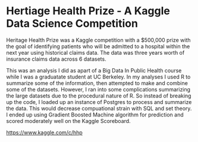 # Hertiage Health Prize - A Kaggle Data Science Competition

Heritage Health Prize was a Kaggle competition with a $500,000 prize with the goal of identifying patients who will be admitted to a hospital within the next year using historical claims data. The data was three years worth of insurance claims data across 6 datasets. 

This was an analysis I did as apart of a Big Data In Public Health course while I was a graduatate student at UC Berkeley. In my analyses I used R to summarize some of the information, then attempted to make and combine some of the datasets. However, I ran into some complications summarizing the large datasets due to the procedural nature of R. So instead of breaking up the code, I loaded up an instance of Postgres to process and summarize the data. This would decrease compuational strain with SQL and set theory. I ended up using Gradient Boosted Machine algorithm for prediction and scored moderately well on the Kaggle Scoreboard. 


https://www.kaggle.com/c/hhp
